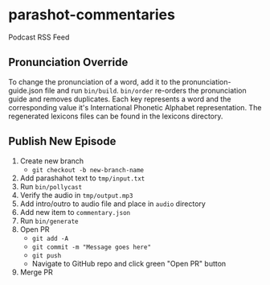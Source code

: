# parashot-commentaries
Podcast RSS Feed

## Pronunciation Override
To change the pronunciation of a word, add it to the pronunciation-guide.json file and run `bin/build`.
`bin/order` re-orders the pronunciation guide and removes duplicates.
Each key represents a word and the corresponding value it's International Phonetic Alphabet representation.
The regenerated lexicons files can be found in the lexicons directory.

## Publish New Episode
1. Create new branch
    * `git checkout -b new-branch-name`
2. Add parashahot text to `tmp/input.txt`
3. Run `bin/pollycast`
4. Verify the audio in `tmp/output.mp3`
5. Add intro/outro to audio file and place in `audio` directory
6. Add new item to `commentary.json`
7. Run `bin/generate`
8. Open PR
    * `git add -A`
    * `git commit -m "Message goes here"`
    * `git push`
    * Navigate to GitHub repo and click green "Open PR" button
9. Merge PR
